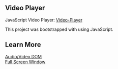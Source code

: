 ## Video Player

JavaScript Video Player:  [Video-Player](https://beta-23.github.io/video-player/)

This project was bootstrapped with using JavaScript.

## Learn More
[Audio/Video DOM](https://www.w3schools.com/tags/ref_av_dom.asp) <br/>
[Full Screen Window](https://www.w3schools.com/howto/howto_js_fullscreen.asp)

